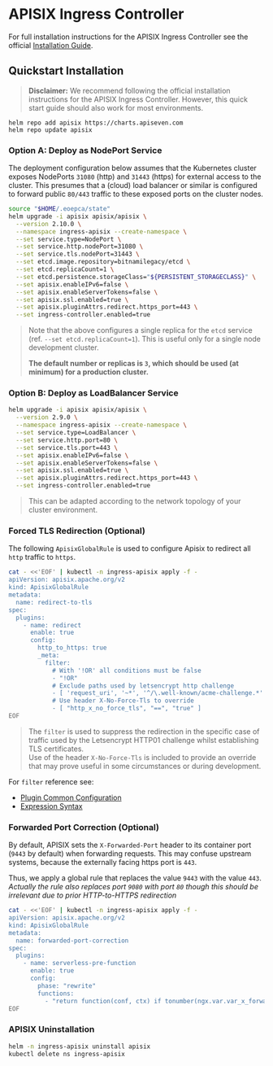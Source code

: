# APISIX Ingress Controller

For full installation instructions for the APISIX Ingress Controller see the official [Installation Guide](https://apisix.apache.org/docs/apisix/installation-guide/).

## Quickstart Installation

> **Disclaimer:** We recommend following the official installation instructions for the APISIX Ingress Controller. However, this quick start guide should also work for most environments.

```
helm repo add apisix https://charts.apiseven.com
helm repo update apisix
```

### Option A: Deploy as NodePort Service

The deployment configuration below assumes that the Kubernetes cluster exposes NodePorts `31080` (http) and `31443` (https) for external access to the cluster. This presumes that a (cloud) load balancer or similar is configured to forward public `80/443` traffic to these exposed ports on the cluster nodes.

```bash
source "$HOME/.eoepca/state"
helm upgrade -i apisix apisix/apisix \
  --version 2.10.0 \
  --namespace ingress-apisix --create-namespace \
  --set service.type=NodePort \
  --set service.http.nodePort=31080 \
  --set service.tls.nodePort=31443 \
  --set etcd.image.repository=bitnamilegacy/etcd \
  --set etcd.replicaCount=1 \
  --set etcd.persistence.storageClass="${PERSISTENT_STORAGECLASS}" \
  --set apisix.enableIPv6=false \
  --set apisix.enableServerTokens=false \
  --set apisix.ssl.enabled=true \
  --set apisix.pluginAttrs.redirect.https_port=443 \
  --set ingress-controller.enabled=true
```

> Note that the above configures a single replica for the `etcd` service (ref. `--set etcd.replicaCount=1`). This is useful only for a single node development cluster.
> 
> **The default number or replicas is `3`, which should be used (at minimum) for a production cluster.**

### Option B: Deploy as LoadBalancer Service

```bash
helm upgrade -i apisix apisix/apisix \
  --version 2.9.0 \
  --namespace ingress-apisix --create-namespace \
  --set service.type=LoadBalancer \
  --set service.http.port=80 \
  --set service.tls.port=443 \
  --set apisix.enableIPv6=false \
  --set apisix.enableServerTokens=false \
  --set apisix.ssl.enabled=true \
  --set apisix.pluginAttrs.redirect.https_port=443 \
  --set ingress-controller.enabled=true
```

> This can be adapted according to the network topology of your cluster environment.

### Forced TLS Redirection (Optional)

The following `ApisixGlobalRule` is used to configure Apisix to redirect all `http` traffic to `https`.

```bash
cat - <<'EOF' | kubectl -n ingress-apisix apply -f -
apiVersion: apisix.apache.org/v2
kind: ApisixGlobalRule
metadata:
  name: redirect-to-tls
spec:
  plugins:
    - name: redirect
      enable: true
      config:
        http_to_https: true
        _meta:
          filter:
            # With '!OR' all conditions must be false
            - "!OR"
            # Exclude paths used by letsencrypt http challenge
            - [ 'request_uri', '~*', '^/\.well-known/acme-challenge.*' ]
            # Use header X-No-Force-Tls to override
            - [ "http_x_no_force_tls", "==", "true" ]
EOF
```

> The `filter` is used to suppress the redirection in the specific case of traffic used by the Letsencrypt HTTP01 challenge whilst establishing TLS certificates.<br>
> Use of the header `X-No-Force-Tls` is included to provide an override that may prove useful in some circumstances or during development.

For `filter` reference see:

* [Plugin Common Configuration](https://apisix.apache.org/docs/apisix/terminology/plugin/#plugin-common-configuration)
* [Expression Syntax](https://github.com/api7/lua-resty-expr?tab=readme-ov-file#comparison-operators)

### Forwarded Port Correction (Optional)

By default, APISIX sets the `X-Forwarded-Port` header to its container port (`9443` by default) when forwarding requests. This may confuse upstream systems, because the externally facing https port is `443`.

Thus, we apply a global rule that replaces the value `9443` with the value `443`.<br>
_Actually the rule also replaces port `9080` with port `80` though this should be irrelevant due to prior HTTP-to-HTTPS redirection_

```bash
cat - <<'EOF' | kubectl -n ingress-apisix apply -f -
apiVersion: apisix.apache.org/v2
kind: ApisixGlobalRule
metadata:
  name: forwarded-port-correction
spec:
  plugins:
    - name: serverless-pre-function
      enable: true
      config:
        phase: "rewrite"
        functions:
          - "return function(conf, ctx) if tonumber(ngx.var.var_x_forwarded_port) > 9000 then ngx.var.var_x_forwarded_port = ngx.var.var_x_forwarded_port - 9000 end end"
EOF
```

### APISIX Uninstallation

```bash
helm -n ingress-apisix uninstall apisix
kubectl delete ns ingress-apisix
```

